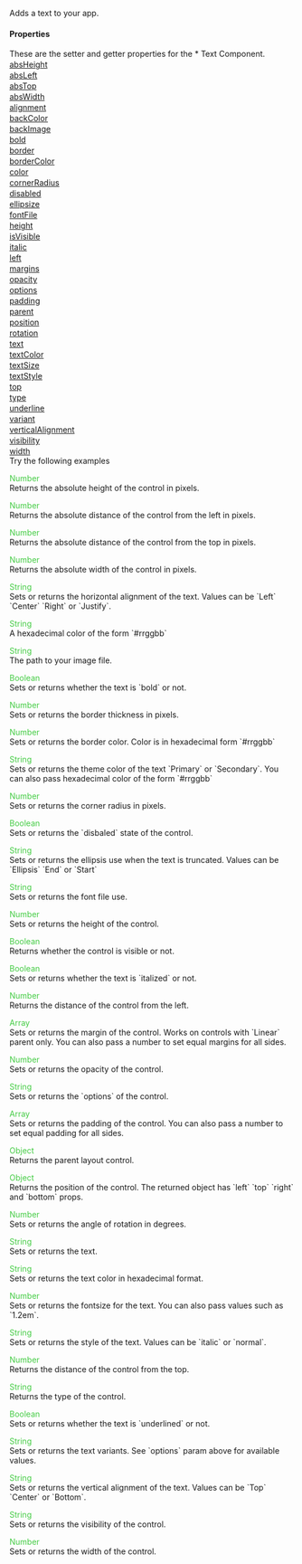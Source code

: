 Adds a text to your app.
<h4>Properties</h4>These are the setter and getter properties for the *  Text Component.<div class="samp" style="margin-top:2px;"><a href="#absheight-0" data-transition="pop" data-rel="popup" class="ui-link">absHeight </a></div><div class="samp" style="margin-top:2px;"><a href="#absleft-5" data-transition="pop" data-rel="popup" class="ui-link">absLeft </a></div><div class="samp" style="margin-top:2px;"><a href="#abstop-10" data-transition="pop" data-rel="popup" class="ui-link">absTop </a></div><div class="samp" style="margin-top:2px;"><a href="#abswidth-15" data-transition="pop" data-rel="popup" class="ui-link">absWidth </a></div><div class="samp" style="margin-top:2px;"><a href="#alignment-20" data-transition="pop" data-rel="popup" class="ui-link">alignment </a></div><div class="samp" style="margin-top:2px;"><a href="#backcolor-25" data-transition="pop" data-rel="popup" class="ui-link">backColor </a></div><div class="samp" style="margin-top:2px;"><a href="#backimage-30" data-transition="pop" data-rel="popup" class="ui-link">backImage </a></div><div class="samp" style="margin-top:2px;"><a href="#bold-35" data-transition="pop" data-rel="popup" class="ui-link">bold </a></div><div class="samp" style="margin-top:2px;"><a href="#border-40" data-transition="pop" data-rel="popup" class="ui-link">border </a></div><div class="samp" style="margin-top:2px;"><a href="#bordercolor-45" data-transition="pop" data-rel="popup" class="ui-link">borderColor </a></div><div class="samp" style="margin-top:2px;"><a href="#color-50" data-transition="pop" data-rel="popup" class="ui-link">color </a></div><div class="samp" style="margin-top:2px;"><a href="#cornerradius-55" data-transition="pop" data-rel="popup" class="ui-link">cornerRadius </a></div><div class="samp" style="margin-top:2px;"><a href="#disabled-60" data-transition="pop" data-rel="popup" class="ui-link">disabled </a></div><div class="samp" style="margin-top:2px;"><a href="#ellipsize-65" data-transition="pop" data-rel="popup" class="ui-link">ellipsize </a></div><div class="samp" style="margin-top:2px;"><a href="#fontfile-70" data-transition="pop" data-rel="popup" class="ui-link">fontFile </a></div><div class="samp" style="margin-top:2px;"><a href="#height-75" data-transition="pop" data-rel="popup" class="ui-link">height </a></div><div class="samp" style="margin-top:2px;"><a href="#isvisible-80" data-transition="pop" data-rel="popup" class="ui-link">isVisible </a></div><div class="samp" style="margin-top:2px;"><a href="#italic-85" data-transition="pop" data-rel="popup" class="ui-link">italic </a></div><div class="samp" style="margin-top:2px;"><a href="#left-90" data-transition="pop" data-rel="popup" class="ui-link">left </a></div><div class="samp" style="margin-top:2px;"><a href="#margins-95" data-transition="pop" data-rel="popup" class="ui-link">margins </a></div><div class="samp" style="margin-top:2px;"><a href="#opacity-100" data-transition="pop" data-rel="popup" class="ui-link">opacity </a></div><div class="samp" style="margin-top:2px;"><a href="#options-105" data-transition="pop" data-rel="popup" class="ui-link">options </a></div><div class="samp" style="margin-top:2px;"><a href="#padding-110" data-transition="pop" data-rel="popup" class="ui-link">padding </a></div><div class="samp" style="margin-top:2px;"><a href="#parent-115" data-transition="pop" data-rel="popup" class="ui-link">parent </a></div><div class="samp" style="margin-top:2px;"><a href="#position-120" data-transition="pop" data-rel="popup" class="ui-link">position </a></div><div class="samp" style="margin-top:2px;"><a href="#rotation-125" data-transition="pop" data-rel="popup" class="ui-link">rotation </a></div><div class="samp" style="margin-top:2px;"><a href="#text-130" data-transition="pop" data-rel="popup" class="ui-link">text </a></div><div class="samp" style="margin-top:2px;"><a href="#textcolor-135" data-transition="pop" data-rel="popup" class="ui-link">textColor </a></div><div class="samp" style="margin-top:2px;"><a href="#textsize-140" data-transition="pop" data-rel="popup" class="ui-link">textSize </a></div><div class="samp" style="margin-top:2px;"><a href="#textstyle-145" data-transition="pop" data-rel="popup" class="ui-link">textStyle </a></div><div class="samp" style="margin-top:2px;"><a href="#top-150" data-transition="pop" data-rel="popup" class="ui-link">top </a></div><div class="samp" style="margin-top:2px;"><a href="#type-155" data-transition="pop" data-rel="popup" class="ui-link">type </a></div><div class="samp" style="margin-top:2px;"><a href="#underline-160" data-transition="pop" data-rel="popup" class="ui-link">underline </a></div><div class="samp" style="margin-top:2px;"><a href="#variant-165" data-transition="pop" data-rel="popup" class="ui-link">variant </a></div><div class="samp" style="margin-top:2px;"><a href="#verticalalignment-170" data-transition="pop" data-rel="popup" class="ui-link">verticalAlignment </a></div><div class="samp" style="margin-top:2px;"><a href="#visibility-175" data-transition="pop" data-rel="popup" class="ui-link">visibility </a></div><div class="samp" style="margin-top:2px;"><a href="#width-180" data-transition="pop" data-rel="popup" class="ui-link">width </a></div>
Try the following examples
<div data-role="popup" id="absheight-0" class="ui-content"><p><span style="color:#4c4;">Number</span><br>Returns the absolute height of the control in pixels.</p></div><div data-role="popup" id="absleft-5" class="ui-content"><p><span style="color:#4c4;">Number</span><br>Returns the absolute distance of the control from the left in pixels.</p></div><div data-role="popup" id="abstop-10" class="ui-content"><p><span style="color:#4c4;">Number</span><br>Returns the absolute distance of the control from the top in pixels.</p></div><div data-role="popup" id="abswidth-15" class="ui-content"><p><span style="color:#4c4;">Number</span><br>Returns the absolute width of the control in pixels.</p></div><div data-role="popup" id="alignment-20" class="ui-content"><p><span style="color:#4c4;">String</span><br>Sets or returns the horizontal alignment of the text. Values can be `Left` `Center` `Right` or `Justify`.</p></div><div data-role="popup" id="backcolor-25" class="ui-content"><p><span style="color:#4c4;">String</span><br>A hexadecimal color of the form `#rrggbb`</p></div><div data-role="popup" id="backimage-30" class="ui-content"><p><span style="color:#4c4;">String</span><br>The path to your image file.</p></div><div data-role="popup" id="bold-35" class="ui-content"><p><span style="color:#4c4;">Boolean</span><br>Sets or returns whether the text is `bold` or not.</p></div><div data-role="popup" id="border-40" class="ui-content"><p><span style="color:#4c4;">Number</span><br>Sets or returns the border thickness in pixels.</p></div><div data-role="popup" id="bordercolor-45" class="ui-content"><p><span style="color:#4c4;">Number</span><br>Sets or returns the border color. Color is in hexadecimal form `#rrggbb`</p></div><div data-role="popup" id="color-50" class="ui-content"><p><span style="color:#4c4;">String</span><br>Sets or returns the theme color of the text `Primary` or `Secondary`. You can also pass hexadecimal color of the form `#rrggbb`</p></div><div data-role="popup" id="cornerradius-55" class="ui-content"><p><span style="color:#4c4;">Number</span><br>Sets or returns the corner radius in pixels.</p></div><div data-role="popup" id="disabled-60" class="ui-content"><p><span style="color:#4c4;">Boolean</span><br>Sets or returns the `disbaled` state of the control.</p></div><div data-role="popup" id="ellipsize-65" class="ui-content"><p><span style="color:#4c4;">String</span><br>Sets or returns the ellipsis use when the text is truncated. Values can be `Ellipsis` `End` or `Start`</p></div><div data-role="popup" id="fontfile-70" class="ui-content"><p><span style="color:#4c4;">String</span><br>Sets or returns the font file use.</p></div><div data-role="popup" id="height-75" class="ui-content"><p><span style="color:#4c4;">Number</span><br>Sets or returns the height of the control.</p></div><div data-role="popup" id="isvisible-80" class="ui-content"><p><span style="color:#4c4;">Boolean</span><br>Returns whether the control is visible or not.</p></div><div data-role="popup" id="italic-85" class="ui-content"><p><span style="color:#4c4;">Boolean</span><br>Sets or returns whether the text is `italized` or not.</p></div><div data-role="popup" id="left-90" class="ui-content"><p><span style="color:#4c4;">Number</span><br>Returns the distance of the control from the left.</p></div><div data-role="popup" id="margins-95" class="ui-content"><p><span style="color:#4c4;">Array</span><br>Sets or returns the margin of the control. Works on controls with `Linear` parent only. You can also pass a number to set equal margins for all sides.</p></div><div data-role="popup" id="opacity-100" class="ui-content"><p><span style="color:#4c4;">Number</span><br>Sets or returns the opacity of the control.</p></div><div data-role="popup" id="options-105" class="ui-content"><p><span style="color:#4c4;">String</span><br>Sets or returns the `options` of the control.</p></div><div data-role="popup" id="padding-110" class="ui-content"><p><span style="color:#4c4;">Array</span><br>Sets or returns the padding of the control. You can also pass a number to set equal padding for all sides.</p></div><div data-role="popup" id="parent-115" class="ui-content"><p><span style="color:#4c4;">Object</span><br>Returns the parent layout control.</p></div><div data-role="popup" id="position-120" class="ui-content"><p><span style="color:#4c4;">Object</span><br>Returns the position of the control. The returned object has `left` `top` `right` and `bottom` props.</p></div><div data-role="popup" id="rotation-125" class="ui-content"><p><span style="color:#4c4;">Number</span><br>Sets or returns the angle of rotation in degrees.</p></div><div data-role="popup" id="text-130" class="ui-content"><p><span style="color:#4c4;">String</span><br>Sets or returns the text.</p></div><div data-role="popup" id="textcolor-135" class="ui-content"><p><span style="color:#4c4;">String</span><br>Sets or returns the text color in hexadecimal format.</p></div><div data-role="popup" id="textsize-140" class="ui-content"><p><span style="color:#4c4;">Number</span><br>Sets or returns the fontsize for the text. You can also pass values such as `1.2em`.</p></div><div data-role="popup" id="textstyle-145" class="ui-content"><p><span style="color:#4c4;">String</span><br>Sets or returns the style of the text. Values can be `italic` or `normal`.</p></div><div data-role="popup" id="top-150" class="ui-content"><p><span style="color:#4c4;">Number</span><br>Returns the distance of the control from the top.</p></div><div data-role="popup" id="type-155" class="ui-content"><p><span style="color:#4c4;">String</span><br>Returns the type of the control.</p></div><div data-role="popup" id="underline-160" class="ui-content"><p><span style="color:#4c4;">Boolean</span><br>Sets or returns whether the text is `underlined` or not.</p></div><div data-role="popup" id="variant-165" class="ui-content"><p><span style="color:#4c4;">String</span><br>Sets or returns the text variants. See `options` param above for available values.</p></div><div data-role="popup" id="verticalalignment-170" class="ui-content"><p><span style="color:#4c4;">String</span><br>Sets or returns the vertical alignment of the text. Values can be `Top` `Center` or `Bottom`.</p></div><div data-role="popup" id="visibility-175" class="ui-content"><p><span style="color:#4c4;">String</span><br>Sets or returns the visibility of the control.</p></div><div data-role="popup" id="width-180" class="ui-content"><p><span style="color:#4c4;">Number</span><br>Sets or returns the width of the control.</p></div>